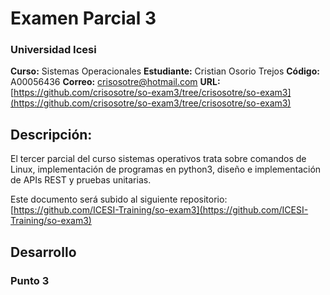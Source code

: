 # Examen Parcial 3

### Universidad Icesi

**Curso:** Sistemas Operacionales
**Estudiante:** Cristian Osorio Trejos
**Código:** A00056436
**Correo:** crisosotre@hotmail.com
**URL:** [https://github.com/crisosotre/so-exam3/tree/crisosotre/so-exam3](https://github.com/crisosotre/so-exam3/tree/crisosotre/so-exam3) 

## Descripción:

El tercer parcial del curso sistemas operativos trata sobre comandos de Linux, implementación de programas en python3, diseño e implementación de APIs REST y pruebas unitarias.

Este documento será subido al siguiente repositorio: [https://github.com/ICESI-Training/so-exam3](https://github.com/ICESI-Training/so-exam3)

## Desarrollo

### Punto 3
